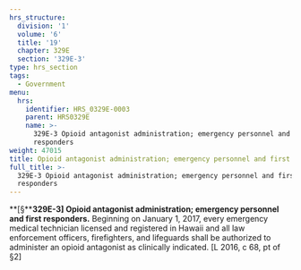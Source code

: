 ```yaml
---
hrs_structure:
  division: '1'
  volume: '6'
  title: '19'
  chapter: 329E
  section: '329E-3'
type: hrs_section
tags:
  - Government
menu:
  hrs:
    identifier: HRS_0329E-0003
    parent: HRS0329E
    name: >-
      329E-3 Opioid antagonist administration; emergency personnel and first
      responders
weight: 47015
title: Opioid antagonist administration; emergency personnel and first responders
full_title: >-
  329E-3 Opioid antagonist administration; emergency personnel and first
  responders
---
```

**[§****329E-3] Opioid antagonist administration; emergency personnel and first responders.** Beginning on January 1, 2017, every emergency medical technician licensed and registered in Hawaii and all law enforcement officers, firefighters, and lifeguards shall be authorized to administer an opioid antagonist as clinically indicated. [L 2016, c 68, pt of §2]